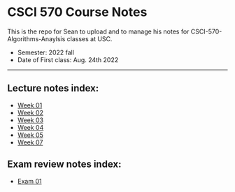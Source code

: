 # CSCI 570 Course Notes

This is the repo for Sean to upload and to manage his notes for CSCI-570-Algorithms-Anaylsis classes at USC.

- Semester: 2022 fall
- Date of First class: Aug. 24th 2022

---

## Lecture notes index:

- [Week 01](https://github.com/SeanXiaoby/csci570_notes_22fall/tree/main/Notes/Week_1)
- [Week 02](https://github.com/SeanXiaoby/csci570_notes_22fall/tree/main/Notes/Week_2)
- [Week 03](https://github.com/SeanXiaoby/csci570_notes_22fall/tree/main/Notes/Week_3)
- [Week 04](https://github.com/SeanXiaoby/csci570_notes_22fall/tree/main/Notes/Week_4)
- [Week 05](https://github.com/SeanXiaoby/csci570_notes_22fall/tree/main/Notes/Week_5)
- [Week 07](https://github.com/SeanXiaoby/csci570_notes_22fall/tree/main/Notes/Week_7)

## Exam review notes index:

- [Exam 01](https://github.com/SeanXiaoby/csci570_notes_22fall/tree/main/Exam-1)
